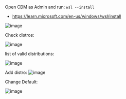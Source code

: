 

Open CDM as Admin and run: `wsl --install`

- https://learn.microsoft.com/en-us/windows/wsl/install


![image](https://github.com/geraldotech/CheatSheets/assets/92253544/740f7172-4d96-42b4-8041-1cbcc59141cd)


Check distros: 

![image](https://github.com/geraldotech/CheatSheets/assets/92253544/c4a2cfa1-868c-431d-87b5-4dad8a5db7b4)

list of valid distributions:

![image](https://github.com/geraldotech/CheatSheets/assets/92253544/905662f8-2fe8-4006-b394-0c3e235c5940)

Add distro:
![image](https://github.com/geraldotech/CheatSheets/assets/92253544/87212799-5417-42ae-8bd5-aa05b4752be9)

Change Default:

![image](https://github.com/geraldotech/CheatSheets/assets/92253544/8a82790c-2e0e-4582-9b7c-ad8a285b7d39)

